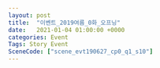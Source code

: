 ```yaml
---
layout: post
title:  "이벤트_2019여름_0화_오프닝"
date:   2021-01-04 01:00:00 +0000
categories: Event
Tags: Story Event
SceneCode: ["scene_evt190627_cp0_q1_s10"]
---
```

